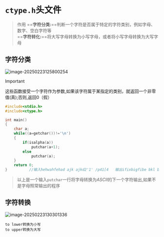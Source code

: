 # `ctype.h`头文件

> 作用
> ==**字符分类:**==判断一个字符是否属于特定的字符类别，例如字母、数字、空白字符等<br>==**字符转化:**==将大写字母转换为小写字母，或者将小写字母转换为大写字母

## 字符分类

![image-20250223125800254](https://gitee.com/hulu135289/Typora/raw/master/img/20250223125808210.png)

> [!important]
>
> 这些函数接受一个字符作为参数,如果该字符属于某指定的类别，就返回一个非零值(真);否则,返回0（假）

```c
#include<stdio.h>
#include<ctype.h>

int main()
{
	char a;
	while((a=getchar())!='\n')
	{
		if(isalpha(a))
			putchar(a+1);
		else
			putchar(a);
	}
	return 0;
}          //输入hehwahfehad ajk ajkd2'1' /p41[4   输出ifixbigfibe bkl bkle2'1' /q41[4
```

> 以上是一个输入`putchar`一行将字母转换为$ASCII$的下一个字符输出,如果不是字母照常输出的程序

## 字符转换

![image-20250223130301336](https://gitee.com/hulu135289/Typora/raw/master/img/20250223130301422.png)

```
to lower转换为小写
to upper转换为大写
```

